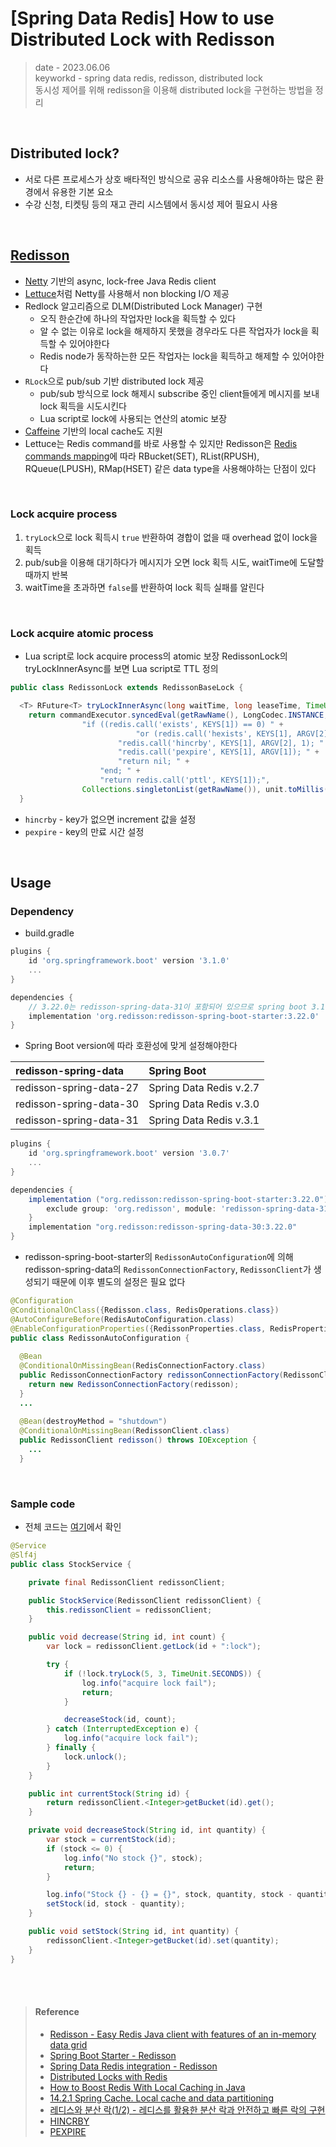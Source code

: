 # [Spring Data Redis] How to use Distributed Lock with Redisson
> date - 2023.06.06  
> keyworkd - spring data redis, redisson, distributed lock  
> 동시성 제어를 위해 redisson을 이용해 distributed lock을 구현하는 방법을 정리

<br>

## Distributed lock?
* 서로 다른 프로세스가 상호 배타적인 방식으로 공유 리소스를 사용해야하는 많은 환경에서 유용한 기본 요소
* 수강 신청, 티켓팅 등의 재고 관리 시스템에서 동시성 제어 필요시 사용


<br>

## [Redisson](https://github.com/redisson/redisson)
* [Netty](https://netty.io) 기반의 async, lock-free Java Redis client
* [Lettuce](https://lettuce.io)처럼 Netty를 사용해서 non blocking I/O 제공
* Redlock 알고리즘으로 DLM(Distributed Lock Manager) 구현
  * 오직 한순간에 하나의 작업자만 lock을 획득할 수 있다
  * 알 수 없는 이유로 lock을 해제하지 못했을 경우라도 다른 작업자가 lock을 획득할 수 있어야한다
  * Redis node가 동작하는한 모든 작업자는 lock을 획득하고 해제할 수 있어야한다
* `RLock`으로 pub/sub 기반 distributed lock 제공
  * pub/sub 방식으로 lock 해제시 subscribe 중인 client들에게 메시지를 보내 lock 획득을 시도시킨다
  * Lua script로 lock에 사용되는 연산의 atomic 보장
* [Caffeine](https://github.com/ben-manes/caffeine) 기반의 local cache도 지원
* Lettuce는 Redis command를 바로 사용할 수 있지만 Redisson은 [Redis commands mapping](https://github.com/redisson/redisson/wiki/11.-Redis-commands-mapping)에 따라 RBucket(SET), RList(RPUSH), RQueue(LPUSH), RMap(HSET) 같은 data type을 사용해야하는 단점이 있다
  
<br>

### Lock acquire process
1. `tryLock`으로 lock 획득시 `true` 반환하여 경합이 없을 때 overhead 없이 lock을 획득
2. pub/sub을 이용해 대기하다가 메시지가 오면 lock 획득 시도, waitTime에 도달할 때까지 반복
3. waitTime을 초과하면 `false`를 반환하여 lock 획득 실패를 알린다

<br>

### Lock acquire atomic process
* Lua script로 lock acquire process의 atomic 보장
RedissonLock의 tryLockInnerAsync를 보면 Lua script로 TTL 정의
```java
public class RedissonLock extends RedissonBaseLock {

  <T> RFuture<T> tryLockInnerAsync(long waitTime, long leaseTime, TimeUnit unit, long threadId, RedisStrictCommand<T> command) {
    return commandExecutor.syncedEval(getRawName(), LongCodec.INSTANCE, command,
                "if ((redis.call('exists', KEYS[1]) == 0) " +
                            "or (redis.call('hexists', KEYS[1], ARGV[2]) == 1)) then " +
                        "redis.call('hincrby', KEYS[1], ARGV[2], 1); " +
                        "redis.call('pexpire', KEYS[1], ARGV[1]); " +
                        "return nil; " +
                    "end; " +
                    "return redis.call('pttl', KEYS[1]);",
                Collections.singletonList(getRawName()), unit.toMillis(leaseTime), getLockName(threadId));
  }
```
* `hincrby` - key가 없으면 increment 값을 설정
* `pexpire` - key의 만료 시간 설정


<br>

## Usage

### Dependency
* build.gradle
```gradle
plugins {
    id 'org.springframework.boot' version '3.1.0'
    ...
}

dependencies {
    // 3.22.0는 redisson-spring-data-31이 포함되어 있으므로 spring boot 3.1에서 사용 가능
    implementation 'org.redisson:redisson-spring-boot-starter:3.22.0'
}
```

* Spring Boot version에 따라 호환성에 맞게 설정해야한다

| redisson-spring-data | Spring Boot |
|:--|:--|
| redisson-spring-data-27 | Spring Data Redis v.2.7 |
| redisson-spring-data-30 | Spring Data Redis v.3.0 |
| redisson-spring-data-31 | Spring Data Redis v.3.1 |

```gradle
plugins {
    id 'org.springframework.boot' version '3.0.7'
    ...
}

dependencies {
    implementation ("org.redisson:redisson-spring-boot-starter:3.22.0") {
        exclude group: 'org.redisson', module: 'redisson-spring-data-31'
    }
    implementation "org.redisson:redisson-spring-data-30:3.22.0"
}
```

* redisson-spring-boot-starter의 `RedissonAutoConfiguration`에 의해 redisson-spring-data의 `RedissonConnectionFactory`, `RedissonClient`가 생성되기 때문에 이후 별도의 설정은 필요 없다
```java
@Configuration
@ConditionalOnClass({Redisson.class, RedisOperations.class})
@AutoConfigureBefore(RedisAutoConfiguration.class)
@EnableConfigurationProperties({RedissonProperties.class, RedisProperties.class})
public class RedissonAutoConfiguration {
  
  @Bean
  @ConditionalOnMissingBean(RedisConnectionFactory.class)
  public RedissonConnectionFactory redissonConnectionFactory(RedissonClient redisson) {
    return new RedissonConnectionFactory(redisson);
  }
  ...
  
  @Bean(destroyMethod = "shutdown")
  @ConditionalOnMissingBean(RedissonClient.class)
  public RedissonClient redisson() throws IOException {
    ...
  }
```

<br>

### Sample code
* 전체 코드는 [여기](https://github.com/opklnm102/spring-data-sample/tree/main/data-redisson)에서 확인
```java
@Service
@Slf4j
public class StockService {

    private final RedissonClient redissonClient;

    public StockService(RedissonClient redissonClient) {
        this.redissonClient = redissonClient;
    }

    public void decrease(String id, int count) {
        var lock = redissonClient.getLock(id + ":lock");

        try {
            if (!lock.tryLock(5, 3, TimeUnit.SECONDS)) {
                log.info("acquire lock fail");
                return;
            }

            decreaseStock(id, count);
        } catch (InterruptedException e) {
            log.info("acquire lock fail");
        } finally {
            lock.unlock();
        }
    }

    public int currentStock(String id) {
        return redissonClient.<Integer>getBucket(id).get();
    }

    private void decreaseStock(String id, int quantity) {
        var stock = currentStock(id);
        if (stock <= 0) {
            log.info("No stock {}", stock);
            return;
        }

        log.info("Stock {} - {} = {}", stock, quantity, stock - quantity);
        setStock(id, stock - quantity);
    }

    public void setStock(String id, int quantity) {
        redissonClient.<Integer>getBucket(id).set(quantity);
    }
}
```


<br><br>

> #### Reference
> * [Redisson - Easy Redis Java client with features of an in-memory data grid](https://github.com/redisson/redisson)
> * [Spring Boot Starter - Redisson](https://github.com/redisson/redisson/tree/master/redisson-spring-boot-starter)
> * [Spring Data Redis integration - Redisson](https://github.com/redisson/redisson/tree/master/redisson-spring-data)
> * [Distributed Locks with Redis](https://redis.io/docs/manual/patterns/distributed-locks)
> * [How to Boost Redis With Local Caching in Java](https://dzone.com/articles/how-to-boost-redis-with-local-caching-in-java)
> * [14.2.1 Spring Cache. Local cache and data partitioning](https://github.com/redisson/redisson/wiki/14.-Integration-with-frameworks/#1421-spring-cache-local-cache-and-data-partitioning)
> * [레디스와 분산 락(1/2) - 레디스를 활용한 분산 락과 안전하고 빠른 락의 구현](https://hyperconnect.github.io/2019/11/15/redis-distributed-lock-1.html)
> * [HINCRBY](http://redisgate.kr/redis/command/hincrby.php)
> * [PEXPIRE](http://redisgate.kr/redis/command/pexpire.php)
